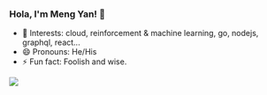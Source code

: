 ### Hola, I'm Meng Yan! 👋

<!--
**yanmxa/yanmxa** is a ✨ _special_ ✨ repository because its `README.md` (this file) appears on your GitHub profile.
Here are some ideas to get you started:
- 👯 I’m looking to collaborate on ...
- 🤔 I’m looking for help with ...
- 🔭 I’m currently working on Thoughtworks

-->

- 🤔 Interests: cloud, reinforcement & machine learning, go, nodejs, graphql, react... 
- 😄 Pronouns: He/His
- ⚡ Fun fact: Foolish and wise.

<a href="https://github.com/haoqing0110/haoqing0110/blob/master/README.md">
  <img align="left" src="https://github-readme-stats.vercel.app/api?username=haoqing0110&show_icons=true&count_private=true&theme=graywhite" />
</a>

